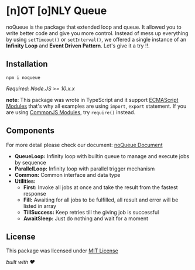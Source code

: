 # [n]OT [o]NLY Queue

noQueue is the package that extended loop and queue. It allowed you to write better code and give you more control. Instead of mess up everything by using `setTimeout()` or `setInterval()`, we offered a single instance of an **Infinity Loop** and **Event Driven Pattern**. Let's give it a try !!.

## Installation

```
npm i noqueue
```

_Required: Node.JS >= 10.x.x_

**note**: This package was wrote in TypeScript and it support [ECMAScript Modules](https://nodejs.org/dist/latest-v14.x/docs/api/esm.html) that's why all examples are using `import`, `export` statement. If you are using [CommonJS Modules](https://nodejs.org/dist/latest-v14.x/docs/api/modules.html), try `require()` instead.

## Components

For more detail please check our document: [noQueue Document](https://chiro-hiro.github.io/noqueue/)

- **QueueLoop:** Infinity loop with builtin queue to manage and execute jobs by sequence
- **ParallelLoop:** Infinity loop with parallel trigger mechanism
- **Common:** Common interface and data type
- **Utilities:**
  - **First:** Invoke all jobs at once and take the result from the fastest response
  - **Fill:** Awaiting for all jobs to be fulfilled, all result and error will be listed in array
  - **TillSuccess:** Keep retries till the giving job is successful
  - **AwaitSleep:** Just do nothing and wait for a moment

## License

This package was licensed under [MIT License](https://github.com/chiro-hiro/noqueue/blob/develop/LICENSE)

_built with ❤️_
